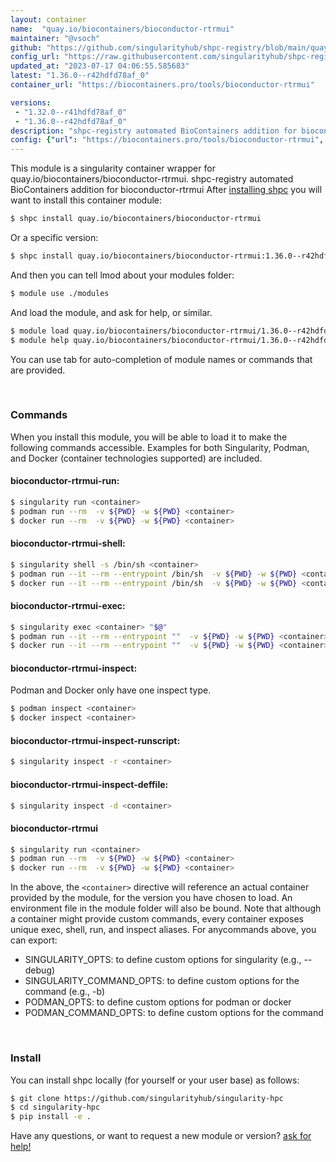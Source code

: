```yaml
---
layout: container
name:  "quay.io/biocontainers/bioconductor-rtrmui"
maintainer: "@vsoch"
github: "https://github.com/singularityhub/shpc-registry/blob/main/quay.io/biocontainers/bioconductor-rtrmui/container.yaml"
config_url: "https://raw.githubusercontent.com/singularityhub/shpc-registry/main/quay.io/biocontainers/bioconductor-rtrmui/container.yaml"
updated_at: "2023-07-17 04:06:55.585683"
latest: "1.36.0--r42hdfd78af_0"
container_url: "https://biocontainers.pro/tools/bioconductor-rtrmui"

versions:
 - "1.32.0--r41hdfd78af_0"
 - "1.36.0--r42hdfd78af_0"
description: "shpc-registry automated BioContainers addition for bioconductor-rtrmui"
config: {"url": "https://biocontainers.pro/tools/bioconductor-rtrmui", "maintainer": "@vsoch", "description": "shpc-registry automated BioContainers addition for bioconductor-rtrmui", "latest": {"1.36.0--r42hdfd78af_0": "sha256:2c38f0d3eff5ed0d0087e2d069616a25cddb656f4f3979894b6115ec109cab41"}, "tags": {"1.32.0--r41hdfd78af_0": "sha256:78fcf82d184877fc40e8a6d2ee7471197b317dc939af89c9dfd5d6d3088f4cfa", "1.36.0--r42hdfd78af_0": "sha256:2c38f0d3eff5ed0d0087e2d069616a25cddb656f4f3979894b6115ec109cab41"}, "docker": "quay.io/biocontainers/bioconductor-rtrmui"}
---
```


This module is a singularity container wrapper for quay.io/biocontainers/bioconductor-rtrmui.
shpc-registry automated BioContainers addition for bioconductor-rtrmui
After [installing shpc](#install) you will want to install this container module:


```bash
$ shpc install quay.io/biocontainers/bioconductor-rtrmui
```

Or a specific version:

```bash
$ shpc install quay.io/biocontainers/bioconductor-rtrmui:1.36.0--r42hdfd78af_0
```

And then you can tell lmod about your modules folder:

```bash
$ module use ./modules
```

And load the module, and ask for help, or similar.

```bash
$ module load quay.io/biocontainers/bioconductor-rtrmui/1.36.0--r42hdfd78af_0
$ module help quay.io/biocontainers/bioconductor-rtrmui/1.36.0--r42hdfd78af_0
```

You can use tab for auto-completion of module names or commands that are provided.

<br>

### Commands

When you install this module, you will be able to load it to make the following commands accessible.
Examples for both Singularity, Podman, and Docker (container technologies supported) are included.

#### bioconductor-rtrmui-run:

```bash
$ singularity run <container>
$ podman run --rm  -v ${PWD} -w ${PWD} <container>
$ docker run --rm  -v ${PWD} -w ${PWD} <container>
```

#### bioconductor-rtrmui-shell:

```bash
$ singularity shell -s /bin/sh <container>
$ podman run --it --rm --entrypoint /bin/sh  -v ${PWD} -w ${PWD} <container>
$ docker run --it --rm --entrypoint /bin/sh  -v ${PWD} -w ${PWD} <container>
```

#### bioconductor-rtrmui-exec:

```bash
$ singularity exec <container> "$@"
$ podman run --it --rm --entrypoint ""  -v ${PWD} -w ${PWD} <container> "$@"
$ docker run --it --rm --entrypoint ""  -v ${PWD} -w ${PWD} <container> "$@"
```

#### bioconductor-rtrmui-inspect:

Podman and Docker only have one inspect type.

```bash
$ podman inspect <container>
$ docker inspect <container>
```

#### bioconductor-rtrmui-inspect-runscript:

```bash
$ singularity inspect -r <container>
```

#### bioconductor-rtrmui-inspect-deffile:

```bash
$ singularity inspect -d <container>
```



#### bioconductor-rtrmui

```bash
$ singularity run <container>
$ podman run --rm  -v ${PWD} -w ${PWD} <container>
$ docker run --rm  -v ${PWD} -w ${PWD} <container>
```


In the above, the `<container>` directive will reference an actual container provided
by the module, for the version you have chosen to load. An environment file in the
module folder will also be bound. Note that although a container
might provide custom commands, every container exposes unique exec, shell, run, and
inspect aliases. For anycommands above, you can export:

 - SINGULARITY_OPTS: to define custom options for singularity (e.g., --debug)
 - SINGULARITY_COMMAND_OPTS: to define custom options for the command (e.g., -b)
 - PODMAN_OPTS: to define custom options for podman or docker
 - PODMAN_COMMAND_OPTS: to define custom options for the command

<br>

### Install

You can install shpc locally (for yourself or your user base) as follows:

```bash
$ git clone https://github.com/singularityhub/singularity-hpc
$ cd singularity-hpc
$ pip install -e .
```

Have any questions, or want to request a new module or version? [ask for help!](https://github.com/singularityhub/singularity-hpc/issues)